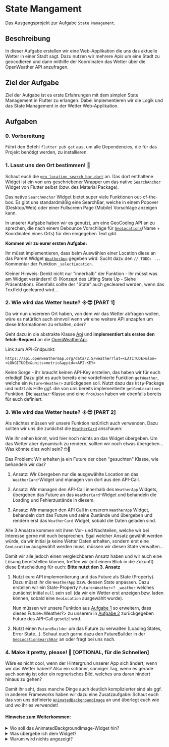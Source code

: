# State Mangament

Das Ausgangsprojekt zur Aufgabe `State Management`.

## Beschreibung

In dieser Aufgabe erstellen wir eine Web-Applikation die uns das aktuelle Wetter in einer Stadt sagt. Dazu nutzen wir mehrere Apis um eine Stadt zu geocodieren und dann mithilfe der Koordinaten das Wetter über die OpenWeather API anzufragen.

## Ziel der Aufgabe

Ziel der Aufgabe ist es erste Erfahrungen mit dem simplen State Management in Flutter zu erlangen. Dabei implementieren wir die Logik und das State Management in der Wetter Web-Applikation.

## Aufgaben

### 0. Vorbereitung

Führt den Befehl `flutter pub get` aus, um alle Dependencies, die für das Projekt benötigt werden, zu installieren.

### 1. Lasst uns den Ort bestimmen! 📍

Schaut euch die [`geo_location_search_bar.dart`](./lib/widgets/geo_location_search_bar.dart) an.
Das dort enthaltene Widget ist ein von uns geschriebener Wrapper um das native [`SearchAnchor`](https://api.flutter.dev/flutter/material/SearchAnchor-class.html) Widget von Flutter selbst (bzw. des Material Package).

Das native `SearchAnchor` Widget bietet super viele Funktionen out-of-the-box. Es gibt uns standardmäßig eine SearchBar, welche in einem Popover (Desktop/Web) oder einer Fullscreen Page (Mobile) Vorschläge anzeigen kann.

In unserer Aufgabe haben wir es genutzt, um eine GeoCoding API an zu sprechen, die nach einem Debounce Vorschläge für [`GeoLocations`](./lib/models/geo_location.dart)(Name + Koordinaten eines Orts) für den eingegeben Text gibt.

**Kommen wir zu eurer ersten Aufgabe:**

Ihr müsst implementieren, dass beim Auswählen einer Location diese an das Parent Widget [`WeatherApp`](./lib/widgets/app.dart) gegeben wird. Sucht dazu den `// TODO: ...` Kommentar der Funktion `_selectLocation`.

Kleiner Hinweis: Denkt nicht nur "innerhalb" der Funktion - Ihr müsst was am Widget verändern! 😉 (Konzept des Lifting State Up - Siehe Präsentation). Ebenfalls sollte der "State" auch gecleared werden, wenn das Textfeld gecleared wird...

### 2. Wie wird das Wetter heute? ☀️😎 [PART 1]

Da wir nun unsereren Ort haben, von dem wir das Wetter abfragen wollen, wäre es natürlich auch sinnvoll wenn wir eine weitere API anzapfen um diese Informationen zu erhalten, oder?

Geht dazu in die abstrakte Klasse [Api](./lib/data/api.dart) und **implementiert als erstes den fetch-Request** an die [OpenWeatherApi](https://openweathermap.org/current).

Link zum API-Endpunkt:

```
https://api.openweathermap.org/data/2.5/weather?lat=<LATITUDE>&lon=<LONGITUDE>&units=metric&appid=<API-KEY>
```

Keine Sorge - ihr braucht keinen API-Key erstellen, das haben wir für euch erledigt! Dazu gibt es auch bereits eine vordefinierte Funktion `getWeather`, welche ein `Future<Weather>` zurückgeben soll. Nutzt dazu das `http`-Package und nutzt als Hilfe ggf. die von uns bereits implementierte `getGeoLocations` Funktion. Die [`Weather`](./lib/models/weather.dart)-Klasse und eine `fromJson` haben wir ebenfalls bereits für euch definiert.

### 3. Wie wird das Wetter heute? ☀️😎 [PART 2]

Als nächtes müssen wir unsere Funktion natürlich auch verwenden. Dazu sollten wir uns die zunächst die [`WeatherCard`](./lib/widgets/weather_card.dart) anschauen:

Wie ihr sehen könnt, wird hier noch nichts an das Widget übergeben. Um das Wetter aber dynamisch zu rendern, sollten wir noch etwas übergeben... Was könnte dies wohl sein? 🤓🧐

Das Problem: Wir erhalten ja ein Future der oben "gesuchten" Klasse, wie behandeln wir das?

1. Ansatz: Wir übergeben nur die ausgewählte Location an das `WeatherCard`-Widget und managen von dort aus den API-Call.

2. Ansatz: Wir managen den API-Call innerhalb des `WeatherApp` Widgets, übergeben das Future an das `WeatherCard`-Widget und behandeln die Loading und Fehlerzustände in diesem.

3. Ansatz: Wir managen den API Call in unserem `WeatherApp` Widget, behandeln dort das Future und seine Zustände und übergeben und rendern erst das `WeatherCard` Widget, sobald die Daten geladen sind.

Alle 3 Ansätze kommen mit ihren Vor- und Nachteilen, welche wir bei Interesse gerne mit euch besprechen. Egal welcher Ansatz gewählt werden würde, da wir initial ja keine Wetter Daten erhalten, sondern erst eine `GeoLocation` ausgewählt werden muss, müssen wir diesen State verwalten...

Damit wir alle jedoch einen vergleichbaren Ansatz haben und wir auch eine Lösung bereitstellen können, treffen wir (mit einem Blick in die Zukunft) diese Entscheidung für euch: **Bitte nutzt den 3. Ansatz**

1.  Nutzt eure API implementierung und das Future als State (Property). Dazu müsst ihr die `WeatherApp` bzw. dessen State anpassen. Dazu erstellen wir ein State-Property `Future<Weather>? _weather` welches zunächst initial `null` sein soll (da wir ein Wetter erst anzeigen bzw. laden können, sobald eine `GeoLocation` ausgewählt wurde).

    Nun müssen wir unsere Funktion aus [Aufgabe 1](#1-lasst-uns-den-ort-bestimmen-📍) so erweitern, dass dieses Future<Weather?> zu unserem in [Aufgabe 2](#2-wie-wird-das-wetter-heute-☀️😎) zurückgegeben Future des API-Call gesetzt wird.

2.  Nutzt einen `FutureBuilder` um das Future zu verwalten (Loading States, Error State...). Schaut euch gerne dazu den FutureBuilder in der [`GeoLocationSearchBar`](./lib/widgets/geo_location_search_bar.dart) an oder fragt bei uns nach.

### 4. Make it pretty, please! 🎨 [OPTIONAL, für die Schnellen]

Wäre es nicht cool, wenn der Hintergrund unserer App sich ändert, wenn wir das Wetter haben? Also ein schöner, sonniger Tag, wenn es gerade auch sonnig ist oder ein regnerisches Bild, welches uns daran hindert hinaus zu gehen?

Damit ihr seht, dass manche Dinge auch deutlich komplizierter sind als ggf. in anderen Frameworks haben wir dazu eine Zusatzaufgabe: Schaut euch das von uns definierte [`AnimatedBackgroundImage`](./lib/widgets/animated_background_image.dart) an und überlegt euch wie und wo ihr es verwendet!

#### Hinweise zum Weiterkommen:

<details>
  <summary>Wo soll das AnimatedBackgroundImage-Widget hin?</summary>

Wie du siehst, hat das [`AnimatedBackgroundImage`](./lib/widgets/animated_background_image.dart)-Widget keine Child- oder Children-Properties und rendert diese auch nicht. Es kann also nicht als Container für darüberliegende Widgets dienen, sondern muss auf gleicher Ebene verwendet werden. Das geht z. B. durch die richtige Positionierung im [Stack-Widget](https://api.flutter.dev/flutter/widgets/Stack-class.html).

</details>

<details>
  <summary>Was übergebe ich dem Widget?</summary>

Wie du siehst, nimmt das AnimatedBackgroundImage als Konstruktor Argument nur ein `Future<ImageProvider>?`. Wir haben bereits eine Art von ImageProvider in der ersten Aufgabe kennengelernt: Den `NetworkImage`-Provider. Wir nutzen diesmal aber den `AssetImage`-Provider, welches statt einer URL einen lokalen Pfad bekommt, welcher auf die Assets unseres Projekt zeigt. Dazu nutzen wir den getter `backgroundImage` des Weater.WeatherType.

Doch wie konvertiert man den das `_weather`(-Future) in ein ImageProvider(-Future)? Mit dem `.then`! Wir müssen nur beachten dass unser `_weather`(-Future) auch null sein kann! Die Lösung ist also:
`_weather?.then((weather) => AssetImage(weather.type.backgroundImage))`

</details>

<details>
  <summary>Warum wird nichts angezeigt?</summary>

In einem Stack werden standardmäßig den `children` keine festen `constraints` gegeben, welche sie einhalten müssen. Da unser AnimatedBackgroundImage-Widget aber keine eigene Größe definiert, wird es einfach so klein wie möglich - also so klein das es unsichtbar ist.

Um das zu beheben, gibt es das `fit` property für einen Stack, welches steuert, wie nicht gelayoutete Widgets zu behandeln sind. Mit StackFit.expand sorgen wir dafür, dass unser Image so groß wie der Stack gerendert wird.</details>
